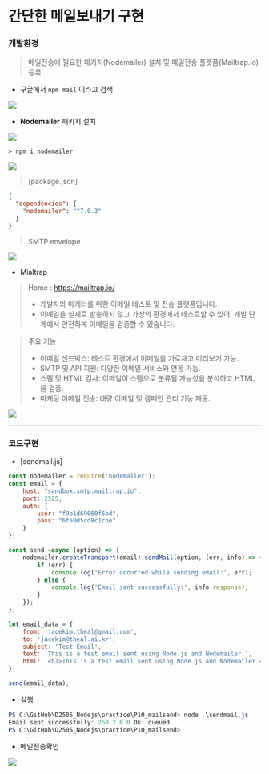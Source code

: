 # 간단한 메일보내기 구현

### 개발환경
> 메일전송에 필요한 패키지(Nodemailer) 설치 및 메일전송 플랫폼(Mailtrap.io) 등록

- 구글에서 `npm mail` 이라고 검색
<img src="./img/npm_nodemailer_01.png">

- **Nodemailer** 패키지 설치
<img src="./img/npm_nodemailer_02.png">

```
> npm i nodemailer
```
<img src="./img/npm_nodemailer_03.png">

> [package.json]
```json
{
  "dependencies": {
    "nodemailer": "^7.0.3"
  }
}
```


> SMTP envelope
<img src="./img/smtp_envelope.png">

- Mialtrap 
> Home : https://mailtrap.io/ <br/>
> - 개발자와 마케터를 위한 이메일 테스트 및 전송 플랫폼입니다. <br/>
> - 이메일을 실제로 발송하지 않고 가상의 환경에서 테스트할 수 있어, 개발 단계에서 안전하게 이메일을 검증할 수 있습니다. <br/>

> 주요 기능
> - 이메일 샌드박스: 테스트 환경에서 이메일을 가로채고 미리보기 가능.
> - SMTP 및 API 지원: 다양한 이메일 서비스와 연동 가능.
> - 스팸 및 HTML 검사: 이메일이 스팸으로 분류될 가능성을 분석하고 HTML을 검증.
> - 마케팅 이메일 전송: 대량 이메일 및 캠페인 관리 기능 제공.

<img src="./img/mailtrap_myinbox.png">

---
### 코드구현
- [sendmail.js]
```javascript
const nodemailer = require('nodemailer');
const email = {
    host: "sandbox.smtp.mailtrap.io",
    port: 2525,
    auth: {
        user: "f9b1d69060f5bd",
        pass: "6f50d5cd8c1cbe"
    }
};

const send =async (option) => {
    nodemailer.createTransport(email).sendMail(option, (err, info) => {
        if (err) {
            console.log('Error occurred while sending email:', err);
        } else {
            console.log('Email sent successfully:', info.response);
        }
    });
};

let email_data = {
    from: 'jacekim.theal@gmail.com',
    to: 'jacekim@theal.ai.kr',
    subject: 'Test Email',
    text: 'This is a test email sent using Node.js and Nodemailer.',
    html: '<h1>This is a test email sent using Node.js and Nodemailer.</h1>'
};

send(email_data);

```

- 실행
```powershell
PS C:\GitHub\D2505_Nodejs\practice\P10_mailsend> node .\sendmail.js
Email sent successfully: 250 2.0.0 Ok: queued
PS C:\GitHub\D2505_Nodejs\practice\P10_mailsend>
```

- 메일전송확인
<img src="./img/mailtrap_check.png">



